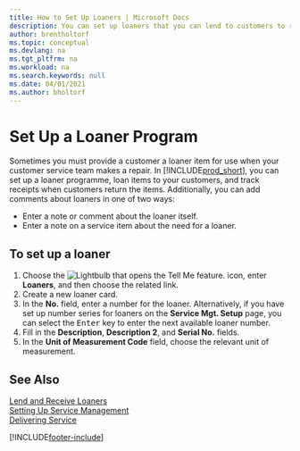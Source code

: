 ```yaml
---
title: How to Set Up Loaners | Microsoft Docs
description: You can set up loaners that you can lend to customers to replace service items while they are in service.
author: brentholtorf
ms.topic: conceptual
ms.devlang: na
ms.tgt_pltfrm: na
ms.workload: na
ms.search.keywords: null
ms.date: 04/01/2021
ms.author: bholtorf
---
```

# <a name="set-up-a-loaner-program" />Set Up a Loaner Program
Sometimes you must provide a customer a loaner item for use when your customer service team makes a repair. In [!INCLUDE[prod_short](includes/prod_short.md)], you can set up a loaner programme, loan items to your customers, and track receipts when customers return the items. Additionally, you can add comments about loaners in one of two ways:  
  
* Enter a note or comment about the loaner itself.  
* Enter a note on a service item about the need for a loaner.  

## <a name="to-set-up-a-loaner" />To set up a loaner
1. Choose the ![Lightbulb that opens the Tell Me feature.](media/ui-search/search_small.png "Tell me what you want to do") icon, enter **Loaners**, and then choose the related link.  
2. Create a new loaner card. 
3. In the **No.** field, enter a number for the loaner. Alternatively, if you have set up number series for loaners on the **Service Mgt. Setup** page, you can select the <kbd>Enter</kbd> key to enter the next available loaner number.  
4. Fill in the **Description**, **Description 2**, and **Serial No.** fields.  
5. In the **Unit of Measurement Code** field, choose the relevant unit of measurement.  
  
## <a name="see-also" />See Also
[Lend and Receive Loaners](service-how-to-lend-receive-loaners.md)  
[Setting Up Service Management](service-setup-service.md)  
[Delivering Service](service-deliver-service.md)  



[!INCLUDE[footer-include](includes/footer-banner.md)]

